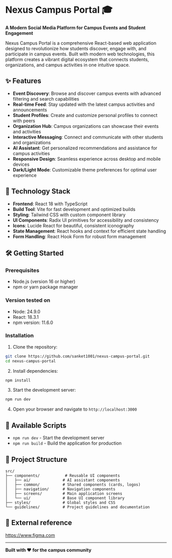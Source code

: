 
# Nexus Campus Portal 🎓

**A Modern Social Media Platform for Campus Events and Student Engagement**

Nexus Campus Portal is a comprehensive React-based web application designed to revolutionize how students discover, engage with, and participate in campus events. Built with modern web technologies, this platform creates a vibrant digital ecosystem that connects students, organizations, and campus activities in one intuitive space.

## ✨ Features

- **Event Discovery**: Browse and discover campus events with advanced filtering and search capabilities
- **Real-time Feed**: Stay updated with the latest campus activities and announcements
- **Student Profiles**: Create and customize personal profiles to connect with peers
- **Organization Hub**: Campus organizations can showcase their events and activities
- **Interactive Messaging**: Connect and communicate with other students and organizations
- **AI Assistant**: Get personalized recommendations and assistance for campus activities
- **Responsive Design**: Seamless experience across desktop and mobile devices
- **Dark/Light Mode**: Customizable theme preferences for optimal user experience

## 🚀 Technology Stack

- **Frontend**: React 18 with TypeScript
- **Build Tool**: Vite for fast development and optimized builds
- **Styling**: Tailwind CSS with custom component library
- **UI Components**: Radix UI primitives for accessibility and consistency
- **Icons**: Lucide React for beautiful, consistent iconography
- **State Management**: React hooks and context for efficient state handling
- **Form Handling**: React Hook Form for robust form management

## 🛠️ Getting Started

### Prerequisites

- Node.js (version 16 or higher)
- npm or yarn package manager

### Version tested on

- Node: 24.9.0
- React: 18.3.1
- npm version: 11.6.0

### Installation

1. Clone the repository:
```bash
git clone https://github.com/sanket1001/nexus-campus-portal.git
cd nexus-campus-portal
```

2. Install dependencies:
```bash
npm install
```

3. Start the development server:
```bash
npm run dev
```

4. Open your browser and navigate to `http://localhost:3000`

## 📝 Available Scripts

- `npm run dev` - Start the development server
- `npm run build` - Build the application for production

## 📱 Project Structure

```
src/
├── components/           # Reusable UI components
│   ├── ai/              # AI assistant components
│   ├── common/          # Shared components (cards, logos)
│   ├── navigation/      # Navigation components
│   ├── screens/         # Main application screens
│   └── ui/              # Base UI component library
├── styles/              # Global styles and CSS
└── guidelines/          # Project guidelines and documentation
```

## 🎨 External reference

https://www.figma.com

---

**Built with ❤️ for the campus community**  
